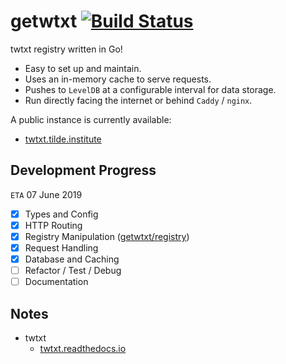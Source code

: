 # getwtxt [![Build Status](https://travis-ci.com/getwtxt/getwtxt.svg?branch=master)](https://travis-ci.com/getwtxt/getwtxt)

twtxt registry written in Go! 

* Easy to set up and maintain. 
* Uses an in-memory cache to serve requests.
* Pushes to `LevelDB` at a configurable interval for data storage. 
* Run directly facing the internet or behind `Caddy` / `nginx`.

A public instance is currently available:
* [twtxt.tilde.institute](https://twtxt.tilde.institute)

## Development Progress

`ETA` 07 June 2019


* [x] Types and Config
* [x] HTTP Routing
* [x] Registry Manipulation ([getwtxt/registry](https://github.com/getwtxt/registry))
* [x] Request Handling
* [x] Database and Caching
* [ ] Refactor / Test / Debug
* [ ] Documentation

## Notes

* twtxt
  * [twtxt.readthedocs.io](https://twtxt.readthedocs.io)
